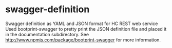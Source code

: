 # swagger-definition
Swagger definition as YAML and JSON format for HC REST web service
Used bootprint-swagger to pretty print the JSON definition file and placed it in the documentation subdirectory. See http://www.npmjs.com/package/bootprint-swagger for more information.
 
